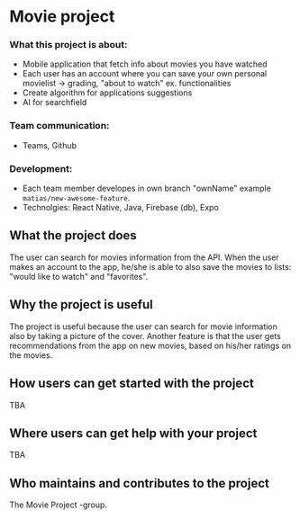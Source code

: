 # Movie project

### What this project is about: 
  - Mobile application that fetch info about movies you have watched
  - Each user has an account where you can save your own personal movielist -> grading, "about to watch" ex. functionalities
  - Create algorithm for applications suggestions
  - AI for searchfield

    
### Team communication:
  - Teams, Github
    
### Development:
  - Each team member developes in own branch "ownName" example `matias/new-awesome-feature`.
  - Technolgies: React Native, Java, Firebase (db), Expo

## What the project does
The user can search for movies information from the API.
When the user makes an account to the app, he/she is able to also save the movies to lists: "would like to watch" and "favorites".
## Why the project is useful
The project is useful because the user can search for movie information also by taking a picture of the cover. Another feature is that the user gets recommendations from the app on new movies, based on his/her ratings on the movies.
## How users can get started with the project
TBA
## Where users can get help with your project
TBA
## Who maintains and contributes to the project
The Movie Project -group.


